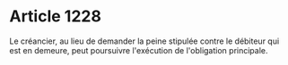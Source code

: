 # Article 1228

Le créancier, au lieu de demander la peine stipulée contre le débiteur qui est en demeure, peut poursuivre l'exécution de l'obligation principale.